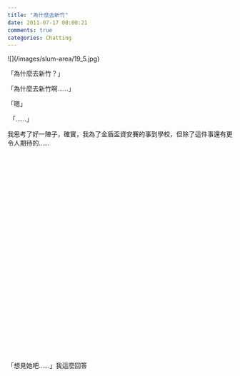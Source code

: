 ```yaml
---
title: "為什麼去新竹"
date: 2011-07-17 00:00:21
comments: true
categories: Chatting
---
```

<p>![](/images/slum-area/19_5.jpg)</p><p>「為什麼去新竹？」&nbsp;</p><p>「為什麼去新竹啊&hellip;&hellip;」</p><p>「嗯」</p><p>&nbsp;「&hellip;&hellip;」</p><p>我思考了好一陣子，確實，我為了金盾盃資安賽的事到學校，但除了這件事還有更令人期待的&hellip;&hellip;</p><p>&nbsp;</p><p>&nbsp;</p><p>&nbsp;</p><p>&nbsp;</p><p>&nbsp;</p><p>&nbsp;</p><p>&nbsp;</p><p>&nbsp;</p><p>&nbsp;</p><p>&nbsp;</p><p>&nbsp;</p><p>&nbsp;</p><p>&nbsp;</p><p>&nbsp;</p><p>&nbsp;</p><p>「想見她吧&hellip;&hellip;」我這麼回答</p>
